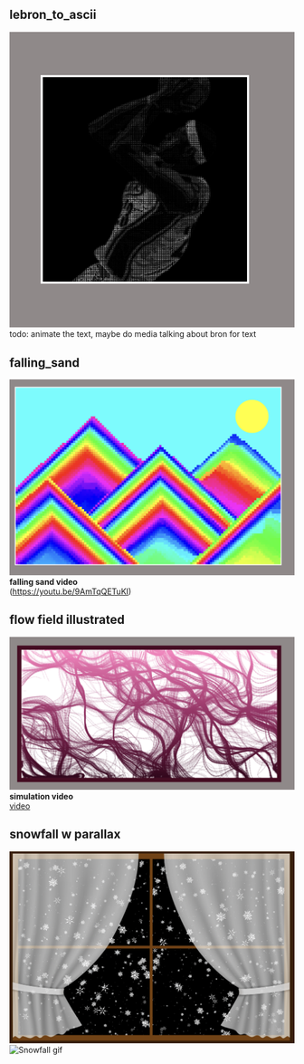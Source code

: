 ## lebron_to_ascii  

![](bron/lebron_ascii.png)  
todo: animate the text, maybe do media talking about bron for text  


## falling_sand  

![](falling/illustration.png)      
**falling sand video**  
(https://youtu.be/9AmTqQETuKI)  


## flow field illustrated  
![](particle_flow/flow_preview.png)  
**simulation video**  
[video](https://youtu.be/7OiCf2by_Yk)  

## snowfall w parallax  
![](snowfall/snowfall.png)  
![Snowfall gif](snowfall/snowfall.gif)
